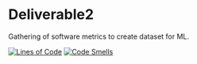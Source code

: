 # Deliverable2

Gathering of software metrics to create dataset for ML.


[![Lines of Code](https://sonarcloud.io/api/project_badges/measure?project=ferra-rally_Deliverable2&metric=ncloc)](https://sonarcloud.io/dashboard?id=ferra-rally_Deliverable2)
[![Code Smells](https://sonarcloud.io/api/project_badges/measure?project=ferra-rally_Deliverable2&metric=code_smells)](https://sonarcloud.io/dashboard?id=ferra-rally_Deliverable2)
